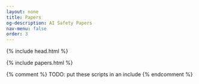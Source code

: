 ```yaml
---
layout: none
title: Papers
og-description: AI Safety Papers
nav-menu: false
order: 3
---
```


<!--
	Forty by HTML5 UP
	html5up.net | @ajlkn
	Free for personal and commercial use under the CCA 3.0 license (html5up.net/license)
-->
<html>

{% include head.html %}

<body>
    <script type="text/javascript">document.body.classList.add("is-loading");</script>

  {% include papers.html %}

</body>

{% comment %}
  TODO: put these scripts in an include
{% endcomment %}
<!-- Scripts -->
<script src="{{ "assets/js/jquery.min.js" | absolute_url }}"></script>
<script src="{{ "assets/js/jquery.scrolly.min.js" | absolute_url }}"></script>
<script src="{{ "assets/js/jquery.scrollex.min.js" | absolute_url }}"></script>
<script src="{{ "assets/js/skel.min.js" | absolute_url }}"></script>
<script src="{{ "assets/js/util.js" | absolute_url }}"></script>
<!--[if lte IE 8]><script src="{{ "assets/js/ie/respond.min.js" | absolute_url }}"></script><![endif]-->
<script src="{{ "assets/js/theme.js" | absolute_url }}"></script>

</html>
